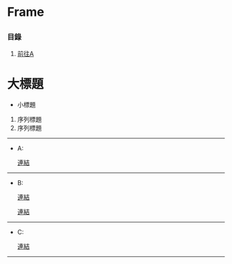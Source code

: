# Frame</p>

### 目錄
1. [前往A](#A)


# 大標題
* 小標題
1. 序列標題
2. 序列標題
----
* A: </p>
[連結](#Link)
----
* B: </p>
[連結](#Link)</p>
[連結](#Link)
----
* C: </p>
[連結](#Link)
----


